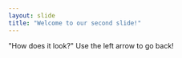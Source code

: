 ```yaml
---
layout: slide
title: "Welcome to our second slide!"
---
```

"How does it look?"
Use the left arrow to go back!
